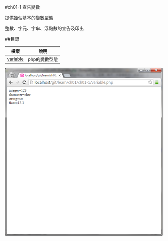 #ch01-1 宣告變數


提供幾個基本的變數型態

整數、字元、字串、浮點數的宣告及印出


##目錄

|檔案                                        |說明                                         |
|--------------------------------------------|---------------------------------------------|
|[variable](variable.php)                    |php的變數型態                                |

![result](ch01-1.png)